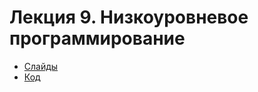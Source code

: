 # Лекция 9. Низкоуровневое программирование

* [Слайды](https://p.go.dbeliakov.ru/lectures/09/lecture_09.slide)
* [Код](code)
